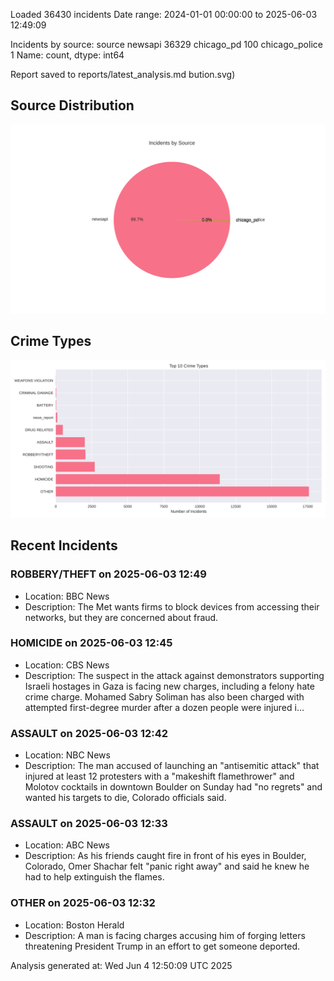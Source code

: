 
Loaded 36430 incidents
Date range: 2024-01-01 00:00:00 to 2025-06-03 12:49:09

Incidents by source:
source
newsapi           36329
chicago_pd          100
chicago_police        1
Name: count, dtype: int64

Report saved to reports/latest_analysis.md
bution.svg)

## Source Distribution
![Source Distribution](images/source_distribution.svg)

## Crime Types
![Crime Types](images/crime_types.svg)

## Recent Incidents

### ROBBERY/THEFT on 2025-06-03 12:49
- Location: BBC News
- Description: The Met wants firms to block devices from accessing their networks, but they are concerned about fraud.


### HOMICIDE on 2025-06-03 12:45
- Location: CBS News
- Description: The suspect in the attack against demonstrators supporting Israeli hostages in Gaza is facing new charges, including a felony hate crime charge. Mohamed Sabry Soliman has also been charged with attempted first-degree murder after a dozen people were injured i…


### ASSAULT on 2025-06-03 12:42
- Location: NBC News
- Description: The man accused of launching an "antisemitic attack" that injured at least 12 protesters with a "makeshift flamethrower" and Molotov cocktails in downtown Boulder on Sunday had "no regrets" and wanted his targets to die, Colorado officials said.


### ASSAULT on 2025-06-03 12:33
- Location: ABC News
- Description: As his friends caught fire in front of his eyes in Boulder, Colorado, Omer Shachar felt "panic right away" and said he knew he had to help extinguish the flames.


### OTHER on 2025-06-03 12:32
- Location: Boston Herald
- Description: A man is facing charges accusing him of forging letters threatening President Trump in an effort to get someone deported.

Analysis generated at: Wed Jun  4 12:50:09 UTC 2025
